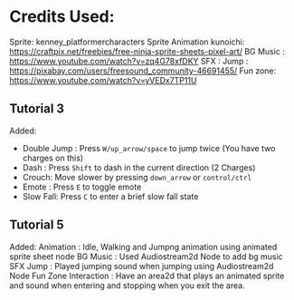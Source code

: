 # Credits Used:
Sprite: kenney_platformercharacters
Sprite Animation kunoichi: https://craftpix.net/freebies/free-ninja-sprite-sheets-pixel-art/
BG Music : https://www.youtube.com/watch?v=zq4G78xfDKY
SFX : 
Jump : https://pixabay.com/users/freesound_community-46691455/
Fun zone: https://www.youtube.com/watch?v=yVEDx7TP11U


## Tutorial 3
Added:
+ Double Jump : Press `W/up_arrow/space` to jump twice (You have two charges on this)
+ Dash : Press `Shift` to dash in the current direction (2 Charges)
+ Crouch: Move slower by pressing `down_arrow` or `control/ctrl`
+ Emote : Press `E` to toggle emote
+ Slow Fall: Press `C` to enter a brief slow fall state

## Tutorial 5
Added:
Animation : Idle, Walking and Jumpng animation using animated sprite sheet node
BG Music : Used Audiostream2d Node to add bg music 
SFX Jump : Played jumping sound when jumping using Audiostream2d Node
Fun Zone Interaction : Have an area2d that plays an animated sprite and sound when entering and stopping when you exit the area.
